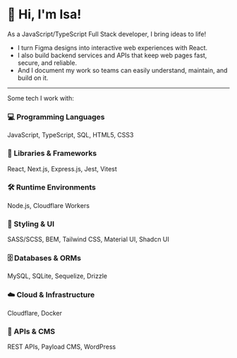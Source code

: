 # 👋 Hi, I'm Isa!

As a JavaScript/TypeScript Full Stack developer, I bring ideas to life! 

- I turn Figma designs into interactive web experiences with React. 
- I also build backend services and APIs that keep web pages fast, secure, and reliable.
- And I document my work so teams can easily understand, maintain, and build on it. 

---
Some tech I work with:

### 💻 Programming Languages
JavaScript, TypeScript, SQL, HTML5, CSS3 

### 🧰 Libraries & Frameworks
React, Next.js, Express.js, Jest, Vitest

### 🛠️ Runtime Environments
Node.js, Cloudflare Workers

### 🎨 Styling & UI
SASS/SCSS, BEM, Tailwind CSS, Material UI, Shadcn UI

### 🗄️ Databases & ORMs
MySQL, SQLite, Sequelize, Drizzle             

### ☁️ Cloud & Infrastructure
Cloudflare, Docker

### 🔌 APIs & CMS
REST APIs, Payload CMS, WordPress             
